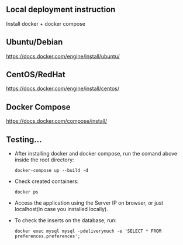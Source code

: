 
## Local deployment instruction


Install docker + docker compose

## Ubuntu/Debian

https://docs.docker.com/engine/install/ubuntu/

## CentOS/RedHat

https://docs.docker.com/engine/install/centos/


## Docker Compose

https://docs.docker.com/compose/install/


## Testing...

- After installing docker and docker compose, run the comand above inside the root directory:

   `docker-compose up --build -d`

- Check created containers:

   `docker ps`

- Access the application using the Server IP on browser, or just localhost(in case you installed locally).
- To check the inserts on the database, run:

   `docker exec mysql mysql -pdeliverymuch -e 'SELECT * FROM preferences.preferences';`
